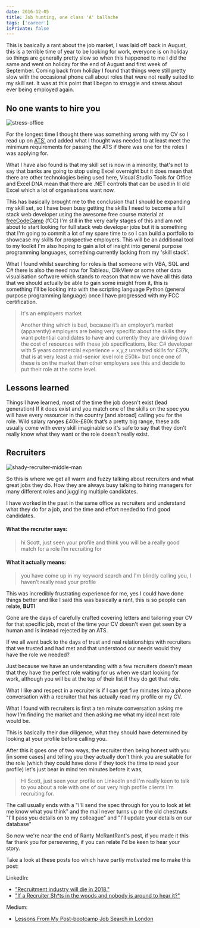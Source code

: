 ```yaml
---
date: 2016-12-05
title: Job hunting, one class 'A' ballache
tags: ['career']
isPrivate: false
---
```


This is basically a rant about the job market, I was laid off back in
August, this is a terrible time of year to be looking for work,
everyone is on holiday so things are generally pretty slow so when
this happened to me I did the same and went on holiday for the end of
August and first week of September. Coming back from holiday I found
that things were still pretty slow with the occasional phone call
about roles that were not really suited to my skill set. It was at
this point that I began to struggle and stress about ever being
employed again.

## No one wants to hire you

![stress-office]

For the longest time I thought there was something wrong with my CV so
I read up on [ATS'] and added what I thought was needed to at least
meet the minimum requirements for passing the ATS if there was one for
the roles I was applying for.

What I have also found is that my skill set is now in a minority,
that's not to say that banks are going to stop using Excel overnight
but it does mean that there are other technologies being used here,
Visual Studio Tools for Office and Excel DNA mean that there are .NET
controls that can be used in lil old Excel which a lot of
organisations want now.

This has basically brought me to the conclusion that I should be
expanding my skill set, so I have been busy getting the skills I need
to become a full stack web developer using the awesome free course
material at [freeCodeCamp] (fCC) I'm still in the very early stages of
this and am not about to start looking for full stack web developer
jobs but it is something that I'm going to commit a lot of my spare
time to so I can build a portfolio to showcase my skills for
prospective employers. This will be an additional tool to my toolkit
I'm also hoping to gain a lot of insight into general purpose
programming languages, something currently lacking from my 'skill
stack'.

What I found whilst searching for roles is that someone with VBA, SQL
and C# there is also the need now for Tableau, ClikView or some other
data visualisation software which stands to reason that now we have
all this data that we should actually be able to gain some insight
from it, this is something I'll be looking into with the scripting
language Python (general purpose programming language) once I have
progressed with my FCC certification.

> It's an employers market
>
> Another thing which is bad, because it’s an employer’s market
> (apparently) employers are being very specific about the skills they
> want potential candidates to have and currently they are driving
> down the cost of resources with these job specifications, like: C#
> developer with 5 years commercial experience + x,y,z unrelated
> skills for £37k, that is at very least a mid-senior level role £50k+
> but once one of these is on the market then other employers see this
> and decide to put their role at the same level.

## Lessons learned

Things I have learned, most of the time the job doesn't exist (lead
generation) If it does exist and you match one of the skills on the
spec you will have every resourcer in the country [and abroad] calling
you for the role. Wild salary ranges £40k-£80k that’s a pretty big
range, these ads usually come with every skill imaginable so it's safe
to say that they don't really know what they want or the role doesn't
really exist.

## Recruiters

![shady-recruiter-middle-man]

So this is where we get all warm and fuzzy talking about recruiters
and what great jobs they do. How they are always busy talking to
hiring managers for many different roles and juggling multiple
candidates.

I have worked in the past in the same office as recruiters and
understand what they do for a job, and the time and effort needed to
find good candidates.

#### What the recruiter says:

> hi Scott, just seen your profile and think you will be a really good
> match for a role I’m recruiting for

#### What it actually means:

> you have come up in my keyword search and I'm blindly calling you, I
> haven’t really read your profile

This was incredibly frustrating experience for me, yes I could have
done things better and like I said this was basically a rant, this is
so people can relate, **BUT!**

Gone are the days of carefully crafted covering letters and tailoring
your CV for that specific job, most of the time your CV doesn't even
get seen by a human and is instead rejected by an ATS.

If we all went back to the days of trust and real relationships with
recruiters that we trusted and had met and that understood our needs
would they have the role we needed?

Just because we have an understanding with a few recruiters doesn't
mean that they have the perfect role waiting for us when we start
looking for work, although you will be at the top of their list if
they do get that role.

What I like and respect in a recruiter is if I can get five minutes
into a phone conversation with a recruiter that has actually read my
profile or my CV.

What I found with recruiters is first a ten minute conversation asking
me how I'm finding the market and then asking me what my ideal next
role would be.

This is basically their due diligence, what they should have
determined by looking at your profile before calling you.

After this it goes one of two ways, the recruiter then being honest
with you [in some cases] and telling you they actually don't think you
are suitable for the role (which they could have done if they took the
time to read your profile) let's just bear in mind ten minutes before
it was,

> Hi Scott, just seen your profile on LinkedIn and I'm really keen to
> talk to you about a role with one of our very high profile clients
> I'm recruiting for.

The call usually ends with a "I'll send the spec through for you to
look at let me know what you think" and the mail never turns up or the
old chestnuts "I'll pass you details on to my colleague" and "I'll
update your details on our database"

So now we're near the end of Ranty McRantRant's post, if you made it
this far thank you for persevering, if you can relate I'd be keen to
hear your story.

Take a look at these posts too which have partly motivated me to make
this post:

LinkedIn:

- ["Recruitment industry will die in 2018."]
- ["If a Recruiter Sh\*ts in the woods and nobody is around to hear
  it?"]

Medium:

- [Lessons From My Post-bootcamp Job Search in London]

<!-- Links -->

[ats']: https://lmgtfy.com/?q=what+is+an+ats
[freecodecamp]: https://www.freecodecamp.com
["recruitment industry will die in 2018."]:
  https://www.linkedin.com/pulse/recruitment-industry-die-2018-oleg-vishnepolsky
["if a recruiter sh\*ts in the woods and nobody is around to hear it?"]:
  https://www.linkedin.com/pulse/recruiter-shts-woods-nobody-around-hear-tim-chattaway
[lessons from my post-bootcamp job search in london]:
  https://medium.freecodecamp.com/lessons-from-my-post-bootcamp-job-search-in-london-cb37ea12ec2f#.ckpg5lkpa

<!-- Images -->

[stress-office]:
  https://res.cloudinary.com/defkmsrpw/image/upload/q_auto,f_auto/v1614930931/scottspence.com/stress-office-76b7f4c70276388a047bbf68a48a19a5.jpg
[shady-recruiter-middle-man]:
  https://res.cloudinary.com/defkmsrpw/image/upload/q_auto,f_auto/v1614930935/scottspence.com/shady-recruiter-middle-man-39c169147b3806bbb9898f3b553bf0a6.jpg
